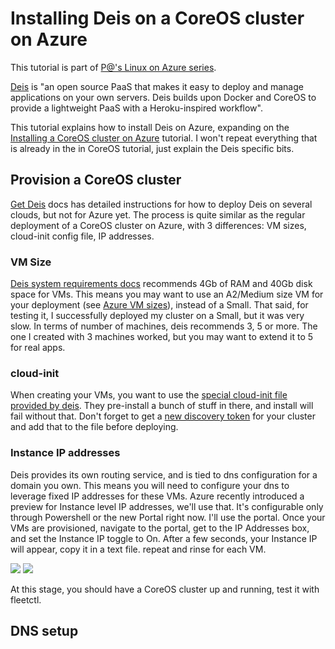 # Installing Deis on a CoreOS cluster on Azure

This tutorial is part of [P@'s Linux on Azure series](/../../).

[Deis](http://deis.io/overview/) is "an open source PaaS that makes it easy to deploy and manage applications on your own servers. Deis builds upon Docker and CoreOS to provide a lightweight PaaS with a Heroku-inspired workflow".

This tutorial explains how to install Deis on Azure, expanding on the [Installing a CoreOS cluster on Azure](/coreos/cloud-init/README.md) tutorial. I won't repeat everything that is already in the in CoreOS tutorial, just explain the Deis specific bits.

## Provision a CoreOS cluster

[Get Deis](http://deis.io/get-deis/) docs has detailed instructions for how to deploy Deis on several clouds, but not for Azure yet. The process is quite similar as the regular deployment of a CoreOS cluster on Azure, with 3 differences: VM sizes, cloud-init config file, IP addresses.

### VM Size

[Deis system requirements docs](http://docs.deis.io/en/latest/installing_deis/system-requirements/) recommends 4Gb of RAM and 40Gb disk space for VMs. This means you may want to use an A2/Medium size VM for your deployment (see [Azure VM sizes](http://msdn.microsoft.com/en-us/library/azure/dn197896.aspx)), instead of a Small. That said, for testing it, I successfully deployed my cluster on a Small, but it was very slow. In terms of number of machines, deis recommends 3, 5 or more. The one I created with 3 machines worked, but you may want to extend it to 5 for real apps.

### cloud-init

When creating your VMs, you want to use the [special cloud-init file provided by deis](https://github.com/deis/deis/blob/master/contrib/coreos/user-data.example). They pre-install a bunch of stuff in there, and install will fail without that. Don't forget to get a [new discovery token](https://discovery.etcd.io/new) for your cluster and add that to the file before deploying.

### Instance IP addresses

Deis provides its own routing service, and is tied to dns configuration for a domain you own. This means you will need to configure your dns to leverage fixed IP addresses for these VMs. Azure recently introduced a preview for Instance level IP addresses, we'll use that. It's configurable only through Powershell or the new Portal right now. I'll use the portal.
Once your VMs are provisioned, navigate to the portal, get to the IP Addresses box, and set the Instance IP toggle to On. After a few seconds, your Instance IP will appear, copy it in a text file. repeat and rinse for each VM.

<img src="/../../blob/master/img/portal-instance-ip-before.png"/>

<img src="/../../blob/master/img/portal-instance-ip-after.png"/>

At this stage, you should have a CoreOS cluster up and running, test it with fleetctl.

## DNS setup








